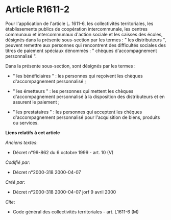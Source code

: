 # Article R1611-2

Pour l'application de l'article L. 1611-6, les collectivités territoriales, les établissements publics de coopération
intercommunale, les centres communaux et intercommunaux d'action sociale et les caisses des écoles, désignés dans la présente
sous-section par les termes : " les distributeurs ", peuvent remettre aux personnes qui rencontrent des difficultés sociales
des titres de paiement spéciaux dénommés : " chèques d'accompagnement personnalisé ".

Dans la présente sous-section, sont désignés par les termes :

- " les bénéficiaires " : les personnes qui reçoivent les chèques d'accompagnement personnalisé ;

- " les émetteurs " : les personnes qui mettent les chèques d'accompagnement personnalisé à la disposition des distributeurs
et en assurent le paiement ;

- " les prestataires " : les personnes qui acceptent les chèques d'accompagnement personnalisé pour l'acquisition de biens,
produits ou services.

**Liens relatifs à cet article**

_Anciens textes_:

  - Décret n°99-862 du 6 octobre 1999 - art. 10 (V)

_Codifié par_:

  - Décret n°2000-318 2000-04-07

_Créé par_:

  - Décret n°2000-318 2000-04-07 jorf 9 avril 2000

_Cite_:

  - Code général des collectivités territoriales - art. L1611-6 (M)
